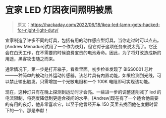 # 宜家 LED 灯因夜间照明被黑

> 原文：<https://hackaday.com/2022/06/18/ikea-led-lamp-gets-hacked-for-night-light-duty/>

宜家制造了许多不同的灯具，包括有用的动作感应型灯具，当你走过时可以点击。[Andrew Menadue]试用了一个作为夜灯，但它对于这项任务来说太亮了。它还会在白天工作，在不需要的时候浪费宝贵的电池寿命。因此，为了将灯改造成新的用途，黑客攻击随之而来。

通常情况下，第一步是打开箱子，看看里面。初步检查发现了 BISS0001 芯片——一种简单的被动红外运动传感器。该芯片具有内置功能，如果检测到光线，可以禁止输出触发。只需增加一个光敏电阻和一个 100K 电阻即可实现该功能。

现在，这种灯只有在晚上探测到运动时才会亮。一些进一步的调整还削减了 led 的电流限制，将亮度降低到更适合夜间的水平。[Andrew]现在有了一个适合他需要的有用的夜灯，他非常喜欢它，以至于他曾经开车 150 英里去找回他在度假时留下的一个。那是奉献！